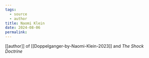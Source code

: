 ```yaml
---
tags:
  - source
  - author
title: Naomi Klein
date: 2024-08-06
permalink:
---
```


[[author]] of [[Doppelganger-by-Naomi-Klein-2023]] and *The Shock Doctrine*



